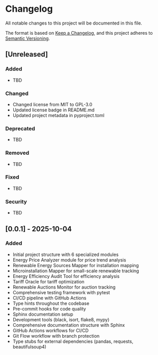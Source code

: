 # Changelog

All notable changes to this project will be documented in this file.

The format is based on [Keep a Changelog](https://keepachangelog.com/en/1.0.0/),
and this project adheres to [Semantic Versioning](https://semver.org/spec/v2.0.0.html).

## [Unreleased]

### Added

- TBD

### Changed

- Changed license from MIT to GPL-3.0
- Updated license badge in README.md
- Updated project metadata in pyproject.toml

### Deprecated

- TBD

### Removed

- TBD

### Fixed

- TBD

### Security

- TBD

## [0.0.1] - 2025-10-04

### Added

- Initial project structure with 6 specialized modules
- Energy Price Analyzer module for price trend analysis
- Renewable Energy Sources Mapper for installation mapping
- Microinstallation Mapper for small-scale renewable tracking
- Energy Efficiency Audit Tool for efficiency analysis
- Tariff Oracle for tariff optimization
- Renewable Auctions Monitor for auction tracking
- Comprehensive testing framework with pytest
- CI/CD pipeline with GitHub Actions
- Type hints throughout the codebase
- Pre-commit hooks for code quality
- Sphinx documentation setup
- Development tools (black, isort, flake8, mypy)
- Comprehensive documentation structure with Sphinx
- GitHub Actions workflows for CI/CD
- Git Flow workflow with branch protection
- Type stubs for external dependencies (pandas, requests, beautifulsoup4)
